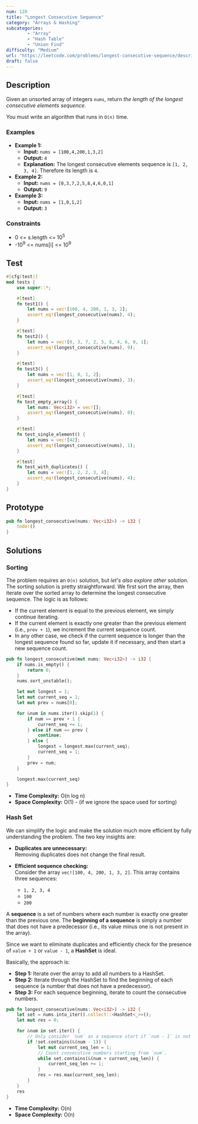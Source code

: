 ```yaml
---
num: 128
title: "Longest Consecutive Sequence"
category: "Arrays & Hashing"
subcategories: 
        - "Array"
        - "Hash Table"
        - "Union Find"
difficulty: "Medium"
url: "https://leetcode.com/problems/longest-consecutive-sequence/description/"
draft: false
---
```


## Description

Given an unsorted array of integers `nums`, return *the length of the longest consecutive elements sequence*.

You must write an algorithm that runs in `O(n)` time.

### Examples

- **Example 1:**
  - **Input:** `nums = [100,4,200,1,3,2]`
  - **Output:** `4`
  - **Explanation:** The longest consecutive elements sequence is `[1, 2, 3, 4]`. Therefore its length is `4`.
- **Example 2:**
  - **Input:** `nums = [0,3,7,2,5,8,4,6,0,1]`
  - **Output:** `9`
- **Example 3:**
  - **Input:** `nums = [1,0,1,2]`
  - **Output:** `3`

### Constraints

- 0 <= s.length <= 10<sup>5</sup>
- -10<sup>9</sup> <= nums[i] <= 10<sup>9</sup>

## Test

```rust
#[cfg(test)]
mod tests {
    use super::*;

    #[test]
    fn test1() {
        let nums = vec![100, 4, 200, 1, 3, 2];
        assert_eq!(longest_consecutive(nums), 4);
    }

    #[test]
    fn test2() {
        let nums = vec![0, 3, 7, 2, 5, 8, 4, 6, 0, 1];
        assert_eq!(longest_consecutive(nums), 9);
    }

    #[test]
    fn test3() {
        let nums = vec![1, 0, 1, 2];
        assert_eq!(longest_consecutive(nums), 3);
    }

    #[test]
    fn test_empty_array() {
        let nums: Vec<i32> = vec![];
        assert_eq!(longest_consecutive(nums), 0);
    }

    #[test]
    fn test_single_element() {
        let nums = vec![42];
        assert_eq!(longest_consecutive(nums), 1);
    }

    #[test]
    fn test_with_duplicates() {
        let nums = vec![1, 2, 2, 3, 4];
        assert_eq!(longest_consecutive(nums), 4);
    }
}
```

## Prototype

```rust
pub fn longest_consecutive(nums: Vec<i32>) -> i32 {
    todo!()
}
```

## Solutions

### Sorting

The problem requires an `O(n)` solution, but *let's also explore other solution*.
The sorting solution is pretty straightforward. We first sort the array, then iterate over the sorted array to determine the longest consecutive sequence. The logic is as follows:

- If the current element is equal to the previous element, we simply continue iterating.
- If the current element is exactly one greater than the previous element (i.e., `prev + 1`), we increment the current sequence count.
- In any other case, we check if the current sequence is longer than the longest sequence found so far, update it if necessary, and then start a new sequence count.

```rust
pub fn longest_consecutive(mut nums: Vec<i32>) -> i32 {
    if nums.is_empty() {
        return 0;
    }
    nums.sort_unstable();

    let mut longest = 1;
    let mut current_seq = 1;
    let mut prev = nums[0];

    for &num in nums.iter().skip(1) {
        if num == prev + 1 {
            current_seq += 1;
        } else if num == prev {
            continue;
        } else {
            longest = longest.max(current_seq);
            current_seq = 1;
        }
        prev = num;
    }

    longest.max(current_seq)
}
```

- **Time Complexity:** O(n log n)  
- **Space Complexity:** O(1) - (if we ignore the space used for sorting)

### Hash Set

We can simplify the logic and make the solution much more efficient by fully understanding the problem. The two key insights are:

- **Duplicates are unnecessary:**  
  Removing duplicates does not change the final result.

- **Efficient sequence checking:**  
  Consider the array `vec![100, 4, 200, 1, 3, 2]`. This array contains three sequences:  
  - `1, 2, 3, 4`  
  - `100`  
  - `200`

A **sequence** is a set of numbers where each number is exactly one greater than the previous one. The **beginning of a sequence** is simply a number that does not have a predecessor (i.e., its value minus one is not present in the array).

Since we want to eliminate duplicates and efficiently check for the presence of `value + 1` or `value - 1`, a **HashSet** is ideal.

Basically, the approach is:

- **Step 1:** Iterate over the array to add all numbers to a HashSet.
- **Step 2:** Iterate through the HashSet to find the beginning of each sequence (a number that does not have a predecessor).
- **Step 3:** For each sequence beginning, iterate to count the consecutive numbers.

```rust
pub fn longest_consecutive(nums: Vec<i32>) -> i32 {
    let set = nums.into_iter().collect::<HashSet<_>>();
    let mut res = 0;

    for &num in set.iter() {
        // Only consider `num` as a sequence start if `num - 1` is not in the set.
        if !set.contains(&(num - 1)) {
            let mut current_seq_len = 1;
            // Count consecutive numbers starting from `num`.
            while set.contains(&(num + current_seq_len)) {
                current_seq_len += 1;
            }
            res = res.max(current_seq_len);
        }
    }
    res
}
```

- **Time Complexity:** O(n)  
- **Space Complexity:** O(n)
